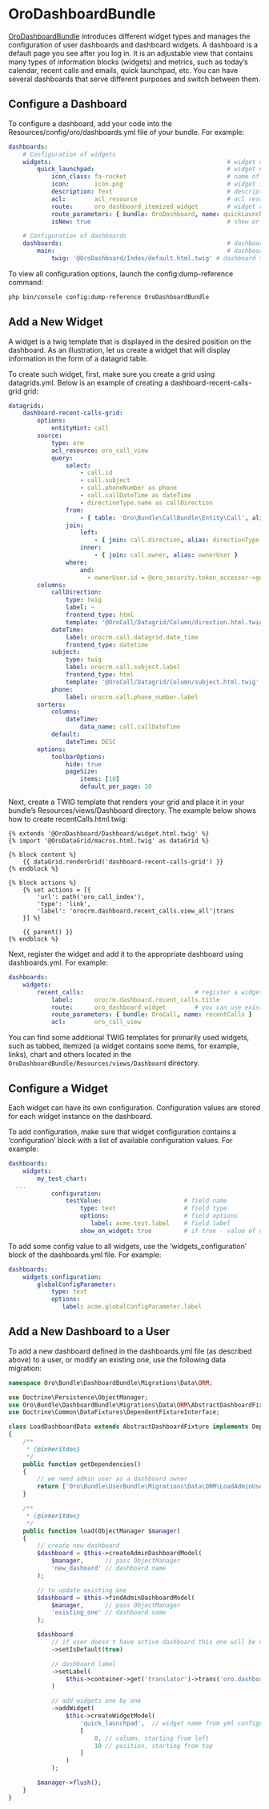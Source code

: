 <a id="bundle-docs-platform-dashboard-bundle"></a>

# OroDashboardBundle

<a href="https://github.com/oroinc/platform/tree/5.1/src/Oro/Bundle/DashboardBundle" target="_blank">OroDashboardBundle</a> introduces different widget types and manages the configuration of user dashboards and dashboard widgets.
A dashboard is a default page you see after you log in. It is an adjustable view that contains many types of information blocks (widgets) and metrics, such as today’s calendar, recent calls and emails, quick launchpad, etc. You can have several dashboards that serve different purposes and switch between them.

## Configure a Dashboard

To configure a dashboard, add your code into the  Resources/config/oro/dashboards.yml file of your bundle. For example:

```yaml
dashboards:
    # Configuration of widgets
    widgets:                                                 # widget declaration section
        quick_launchpad:                                     # widget name
            icon_class: fa-rocket                            # name of FontAwesome class for an icon shown on widget add dialog
            icon:       icon.png                             # widget icon shown on widget add dialog, in case the iconClass is not defined
            description: Text                                # description of widget
            acl:        acl_resource                         # acl resource of dashboard
            route:      oro_dashboard_itemized_widget        # widget route
            route_parameters: { bundle: OroDashboard, name: quickLaunchpad } # additional route parameters
            isNew: true                                      # show or not "New" label next to the title

    # Configuration of dashboards
    dashboards:                                              # dashboard configuration section
        main:                                                # dashboard name
            twig: '@OroDashboard/Index/default.html.twig' # dashboard template (used by default)
```

To view all configuration options, launch the config:dump-reference command:

```bash
php bin/console config:dump-reference OroDashboardBundle
```

## Add a New Widget

A widget is a twig template that is displayed in the desired position on the dashboard. As an illustration,  let us create a widget that will display information in the form of a datagrid table.

To create such widget, first, make sure you create a grid using datagrids.yml. Below is an example of creating a dashboard-recent-calls-grid grid:

```yaml
datagrids:
    dashboard-recent-calls-grid:
        options:
            entityHint: call
        source:
            type: orm
            acl_resource: oro_call_view
            query:
                select:
                    - call.id
                    - call.subject
                    - call.phoneNumber as phone
                    - call.callDateTime as dateTime
                    - directionType.name as callDirection
                from:
                    - { table: 'Oro\Bundle\CallBundle\Entity\Call', alias: call }
                join:
                    left:
                        - { join: call.direction, alias: directionType }
                    inner:
                        - { join: call.owner, alias: ownerUser }
                where:
                    and:
                      - ownerUser.id = @oro_security.token_accessor->getUserId
        columns:
            callDirection:
                type: twig
                label: ~
                frontend_type: html
                template: '@OroCall/Datagrid/Column/direction.html.twig'
            dateTime:
                label: orocrm.call.datagrid.date_time
                frontend_type: datetime
            subject:
                type: twig
                label: orocrm.call.subject.label
                frontend_type: html
                template: '@OroCall/Datagrid/Column/subject.html.twig'
            phone:
                label: orocrm.call.phone_number.label
        sorters:
            columns:
                dateTime:
                    data_name: call.callDateTime
            default:
                dateTime: DESC
        options:
            toolbarOptions:
                hide: true
                pageSize:
                    items: [10]
                    default_per_page: 10
```

Next, create a TWIG template that renders your grid and place it in your bundle’s Resources/views/Dashboard directory. The example below shows how to create recentCalls.html.twig:

```twig
{% extends '@OroDashboard/Dashboard/widget.html.twig' %}
{% import '@OroDataGrid/macros.html.twig' as dataGrid %}

{% block content %}
    {{ dataGrid.renderGrid('dashboard-recent-calls-grid') }}
{% endblock %}

{% block actions %}
    {% set actions = [{
        'url': path('oro_call_index'),
        'type': 'link',
        'label': 'orocrm.dashboard.recent_calls.view_all'|trans
    }] %}

    {{ parent() }}
{% endblock %}
```

Next, register the widget and add it to the appropriate dashboard using dashboards.yml. For example:

```yaml
dashboards:
    widgets:
        recent_calls:                               # register a widget
            label:      orocrm.dashboard.recent_calls.title
            route:      oro_dashboard_widget        # you can use existing controller to render your TWIG template
            route_parameters: { bundle: OroCall, name: recentCalls }   # just specify a bundle and a TWIG template name
            acl:        oro_call_view
```

You can find some additional TWIG templates for primarily used widgets, such as tabbed, itemized (a widget contains some items, for example, links), chart and others located in the `OroDashboardBundle/Resources/views/Dashboard` directory.

## Configure a Widget

Each widget can have its own configuration. Configuration values are stored for each widget instance on the dashboard.

To add configuration, make sure that widget configuration contains a ‘configuration’ block with a list of available configuration values. For example:

```yaml
dashboards:
    widgets:
        my_test_chart:
  ...
            configuration:
                testValue:                       # field name
                    type: text                   # field type
                    options:                     # field options
                       label: acme.test.label    # field label
                    show_on_widget: true         # if true - value of config parameter will be shown at the bottom of widget. By default - false
```

To add some config value to all widgets, use the ‘widgets_configuration’ block of the dashboards.yml file. For example:

```yaml
dashboards:
    widgets_configuration:
        globalConfigParameter:
            type: text
            options:
               label: acme.globalConfigParameter.label
```

## Add a New Dashboard to a User

To add a new dashboard defined in the dashboards.yml file (as described above) to a user, or modify an existing one, use the following data migration:

```php
namespace Oro\Bundle\DashboardBundle\Migrations\Data\ORM;

use Doctrine\Persistence\ObjectManager;
use Oro\Bundle\DashboardBundle\Migrations\Data\ORM\AbstractDashboardFixture;
use Doctrine\Common\DataFixtures\DependentFixtureInterface;

class LoadDashboardData extends AbstractDashboardFixture implements DependentFixtureInterface
{
    /**
     * {@inheritdoc}
     */
    public function getDependencies()
    {
        // we need admin user as a dashboard owner
        return ['Oro\Bundle\UserBundle\Migrations\Data\ORM\LoadAdminUserData'];
    }

    /**
     * {@inheritdoc}
     */
    public function load(ObjectManager $manager)
    {
        // create new dashboard
        $dashboard = $this->createAdminDashboardModel(
            $manager,      // pass ObjectManager
            'new_dashoard' // dashboard name
        );

        // to update existing one
        $dashboard = $this->findAdminDashboardModel(
            $manager,      // pass ObjectManager
            'existing_one' // dashboard name
        );

        $dashboard
            // if user doesn't have active dashboard this one will be used
            ->setIsDefault(true)

            // dashboard label
            ->setLabel(
                $this->container->get('translator')->trans('oro.dashboard.title.main')
            )

            // add widgets one by one
            ->addWidget(
                $this->createWidgetModel(
                    'quick_launchpad',  // widget name from yml configuration
                    [
                        0, // column, starting from left
                        10 // position, starting from top
                    ]
                )
            );

        $manager->flush();
    }
}
```

<!-- Frontend -->
